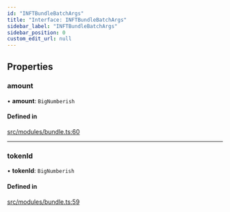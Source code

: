 ```yaml
---
id: "INFTBundleBatchArgs"
title: "Interface: INFTBundleBatchArgs"
sidebar_label: "INFTBundleBatchArgs"
sidebar_position: 0
custom_edit_url: null
---
```


## Properties

### amount

• **amount**: `BigNumberish`

#### Defined in

[src/modules/bundle.ts:60](https://github.com/PrasoonPratham/nftlabs-sdk-ts/blob/ff1ad69/src/modules/bundle.ts#L60)

___

### tokenId

• **tokenId**: `BigNumberish`

#### Defined in

[src/modules/bundle.ts:59](https://github.com/PrasoonPratham/nftlabs-sdk-ts/blob/ff1ad69/src/modules/bundle.ts#L59)
